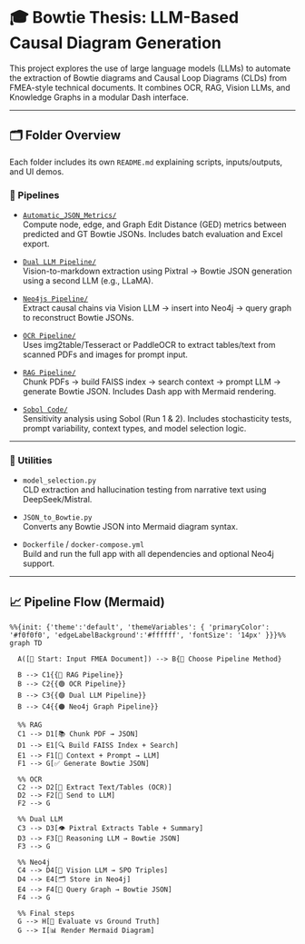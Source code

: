 # 🎓 Bowtie Thesis: LLM-Based Causal Diagram Generation

This project explores the use of large language models (LLMs) to automate the extraction of Bowtie diagrams and Causal Loop Diagrams (CLDs) from FMEA-style technical documents. It combines OCR, RAG, Vision LLMs, and Knowledge Graphs in a modular Dash interface.

---

## 🗂️ Folder Overview

Each folder includes its own `README.md` explaining scripts, inputs/outputs, and UI demos.

### 🚀 Pipelines

- [`Automatic_JSON_Metrics/`](./Automatic_JSON_Metrics)  
  Compute node, edge, and Graph Edit Distance (GED) metrics between predicted and GT Bowtie JSONs. Includes batch evaluation and Excel export.

- [`Dual LLM Pipeline/`](./Dual%20LLM%20Pipeline)  
  Vision-to-markdown extraction using Pixtral → Bowtie JSON generation using a second LLM (e.g., LLaMA).

- [`Neo4js Pipeline/`](./Neo4js%20Pipeline)  
  Extract causal chains via Vision LLM → insert into Neo4j → query graph to reconstruct Bowtie JSONs.

- [`OCR Pipeline/`](./OCR%20Pipeline)  
  Uses img2table/Tesseract or PaddleOCR to extract tables/text from scanned PDFs and images for prompt input.

- [`RAG Pipeline/`](./RAG%20Pipeline)  
  Chunk PDFs → build FAISS index → search context → prompt LLM → generate Bowtie JSON. Includes Dash app with Mermaid rendering.

- [`Sobol Code/`](./Sobol%20Code)  
  Sensitivity analysis using Sobol (Run 1 & 2). Includes stochasticity tests, prompt variability, context types, and model selection logic.

---

### 🧰 Utilities

- `model_selection.py`  
  CLD extraction and hallucination testing from narrative text using DeepSeek/Mistral.

- `JSON_to_Bowtie.py`  
  Converts any Bowtie JSON into Mermaid diagram syntax.

- `Dockerfile` / `docker-compose.yml`  
  Build and run the full app with all dependencies and optional Neo4j support.

---

## 📈 Pipeline Flow (Mermaid)

```mermaid
%%{init: {'theme':'default', 'themeVariables': { 'primaryColor': '#f0f0f0', 'edgeLabelBackground':'#ffffff', 'fontSize': '14px' }}}%%
graph TD

  A([📄 Start: Input FMEA Document]) --> B{🔀 Choose Pipeline Method}

  B --> C1{{🔵 RAG Pipeline}}
  B --> C2{{🟢 OCR Pipeline}}
  B --> C3{{🟣 Dual LLM Pipeline}}
  B --> C4{{🟠 Neo4j Graph Pipeline}}

  %% RAG
  C1 --> D1[📚 Chunk PDF → JSON]
  D1 --> E1[🔍 Build FAISS Index + Search]
  E1 --> F1[🧠 Context + Prompt → LLM]
  F1 --> G[✅ Generate Bowtie JSON]

  %% OCR
  C2 --> D2[📸 Extract Text/Tables (OCR)]
  D2 --> F2[🧠 Send to LLM]
  F2 --> G

  %% Dual LLM
  C3 --> D3[👁️ Pixtral Extracts Table + Summary]
  D3 --> F3[🧠 Reasoning LLM → Bowtie JSON]
  F3 --> G

  %% Neo4j
  C4 --> D4[🧠 Vision LLM → SPO Triples]
  D4 --> E4[🗂️ Store in Neo4j]
  E4 --> F4[🔄 Query Graph → Bowtie JSON]
  F4 --> G

  %% Final steps
  G --> H[📏 Evaluate vs Ground Truth]
  G --> I[📊 Render Mermaid Diagram]



